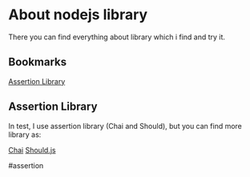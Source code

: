 # About nodejs library
There you can find everything about library which i find and try it.
## Bookmarks
[Assertion Library](#assertion)


## Assertion Library
In test, I use assertion library (Chai and Should), but you can find more library as:


[Chai](https://www.chaijs.com/)
[Should.js](https://github.com/shouldjs/should.js)















































































#assertion